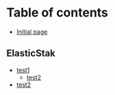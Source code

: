 # Table of contents

* [Initial page](README.md)

## ElasticStak

* [test1](elasticstak/test1/README.md)
  * [test2](elasticstak/test1/test2.md)
* [test2](elasticstak/test2.md)

